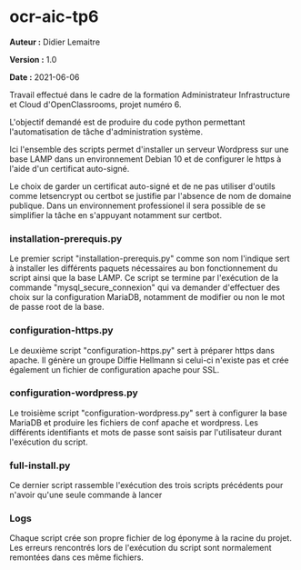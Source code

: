 # ocr-aic-tp6
**Auteur 	:** 	Didier Lemaitre

**Version	:**	1.0

**Date	:**	2021-06-06

Travail effectué dans le cadre de la formation Administrateur Infrastructure et Cloud 
d'OpenClassrooms, projet numéro 6.

L'objectif demandé est de produire du code python permettant l'automatisation de tâche d'administration système.

Ici l'ensemble des scripts permet d'installer un serveur Wordpress sur une base LAMP dans un environnement Debian 10 et de configurer le https à l'aide d'un certificat auto-signé.

Le choix de garder un certificat auto-signé et de ne pas utiliser d'outils comme letsencrypt ou certbot se justifie par l'absence de nom de domaine publique. Dans un environnement professionel il sera possible de se simplifier la tâche en s'appuyant notamment sur certbot.

### installation-prerequis.py
Le premier script "installation-prerequis.py" comme son nom l'indique sert à installer les différents paquets nécessaires au bon fonctionnement du script ainsi que la base LAMP.
Ce script se termine par l'exécution de la commande "mysql_secure_connexion" qui va demander d'effectuer des choix sur la configuration MariaDB, notamment de modifier ou non le mot de passe root de la base.

### configuration-https.py
Le deuxième script "configuration-https.py" sert à préparer https dans apache.
Il génère un groupe Diffie Hellmann si celui-ci n'existe pas et crée également un fichier de configuration apache pour SSL.

### configuration-wordpress.py
Le troisième script "configuration-wordpress.py" sert à configurer la base MariaDB et produire les fichiers de conf apache et wordpress. Les différents identifiants et mots de passe sont saisis par l'utilisateur durant l'exécution du script.

### full-install.py
Ce dernier script rassemble l'exécution des trois scripts précédents pour n'avoir qu'une seule commande à lancer

### Logs
Chaque script crée son propre fichier de log éponyme à la racine du projet.
Les erreurs rencontrés lors de l'exécution du script sont normalement remontées dans ces même fichiers.

